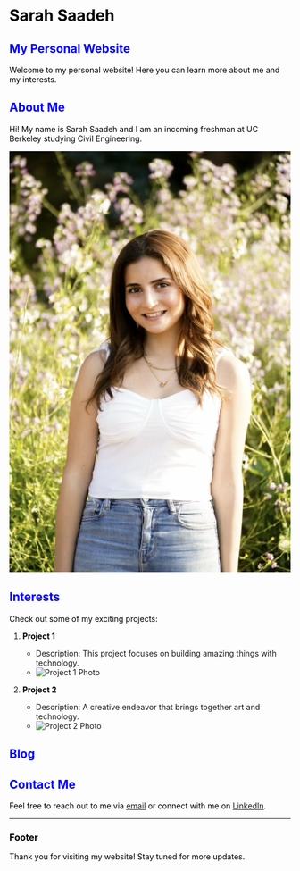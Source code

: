 # Sarah Saadeh 
## My Personal Website

Welcome to my personal website! Here you can learn more about me and my interests.

## About Me

Hi! My name is Sarah Saadeh and I am an incoming freshman at UC Berkeley studying Civil Engineering. 

![Profile Photo](DSC05803.png)

## Interests 

Check out some of my exciting projects:

1. **Project 1**
   - Description: This project focuses on building amazing things with technology.
   - ![Project 1 Photo](insert_project1_photo_url_here)

2. **Project 2**
   - Description: A creative endeavor that brings together art and technology.
   - ![Project 2 Photo](insert_project2_photo_url_here)

## Blog



## Contact Me

Feel free to reach out to me via [email](sarahsaadeh@berkeley.edu) or connect with me on [LinkedIn](insert_linkedin_url_here).

---

### Footer

Thank you for visiting my website! Stay tuned for more updates.

<style>
  /* Style for different color fonts */
  h1 {
    color:  #000000; /* Black */
  }

  h2 {
     color: #0000FF; /* Blue */
  }

  h3 {
    color: #000000; /* Black */
  }

  p {
     color:  #000000; /* Black */
  }
</style>
